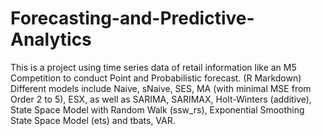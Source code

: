 # Forecasting-and-Predictive-Analytics
This is a project using time series data of retail information like an M5 Competition to conduct Point and Probabilistic forecast. (R Markdown)
Different models include Naive, sNaive, SES, MA (with minimal MSE from Order 2 to 5), ESX, as well as SARIMA, SARIMAX, Holt-Winters (additive), State Space Model with Random Walk (ssw_rs), Exponential Smoothing State Space Model (ets) and tbats, VAR. 
